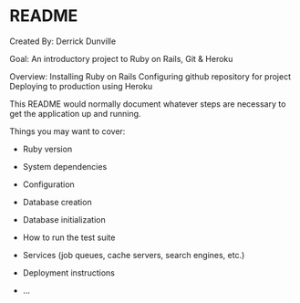 # README

Created By: Derrick Dunville

Goal: An introductory project to Ruby on Rails, Git & Heroku

Overview: 
	Installing Ruby on Rails
	Configuring github repository for project
	Deploying to production using Heroku

This README would normally document whatever steps are necessary to get the
application up and running.

Things you may want to cover:

* Ruby version

* System dependencies

* Configuration

* Database creation

* Database initialization

* How to run the test suite

* Services (job queues, cache servers, search engines, etc.)

* Deployment instructions

* ...
